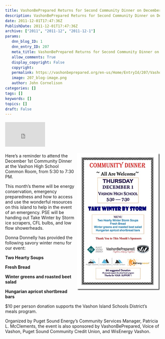 ```yaml
---
title: VashonBePrepared Returns for Second Community Dinner on December 1st
description: VashonBePrepared Returns for Second Community Dinner on December 1st
date: 2011-12-01T17:47:36Z
PublishDate: 2011-12-01T17:47:36Z
archive: ["2011", "2011-12", "2011-12-1"]
params:
   dnn_blog_ID: 1
   dnn_entry_ID: 207
   meta_title: VashonBePrepared Returns for Second Community Dinner on December 1st
   allow_comments: True
   display_copyright: False
   copyright: 
   permalink: https://vashonbeprepared.org/en-us/Home/EntryId/207/VashonBePrepared-Returns-for-Second-Community-Dinner-on-December-1st
   image: 207_blog-image.png
   author: John Cornelison
categories: []
tags: []
keywords: []
topics: []
draft: False
---
```


<div class="wlWriterHeaderFooter" style="float:none; margin:0px; padding:4px 0px 4px 0px;"><iframe src="http://www.facebook.com/widgets/like.php?href=http://vashoneoc.org/Blogs/VashonPreparedness/tabid/164/EntryId/207/VashonBePrepared-Returns-for-Second-Community-Dinner-on-December-1st.aspx" scrolling="no" frameborder="0" style="border:none; width:130px; height:80px"></iframe></div><p><a href="/images/dnnBlog/1/207/Windows-Live-Writer-ca7f27285995_8723-VISDCommunityDinner(1Dec11)_2.jpg"><img style="background-image: none; border-bottom: 0px; border-left: 0px; margin: 0px 0px 5px 5px; padding-left: 0px; padding-right: 0px; display: inline; float: right; border-top: 0px; border-right: 0px; padding-top: 0px" title="VISDCommunityDinner(1Dec11)" border="0" alt="VISDCommunityDinner(1Dec11)" align="right" src="/images/dnnBlog/1/207/Windows-Live-Writer-ca7f27285995_8723-VISDCommunityDinner(1Dec11)_thumb.jpg" width="270" height="446" /></a>Here’s a reminder to attend the December 1st Community Dinner at the Vashon High School Common Room, from 5:30 to 7:30 PM.</p>  <p>This month’s theme will be energy conservation, emergency preparedness and how to access and use the wonderful resources on this island to help in the event of an emergency. PSE will be handing out Take Winter by Storm ice scrapers, CFL bulbs, and low flow showerheads.</p>  <p>Donna Donnelly has provided the following savory winter menu for our event:</p>  <p><strong>Two Hearty Soups</strong></p>  <p><strong>Fresh Bread</strong></p>  <p><strong>Winter greens and roasted beet salad</strong></p>  <p><strong>Hungarian apricot shortbread bars</strong></p>  <p>$10 per person donation supports the Vashon Island Schools District’s meals program.</p>  <p>Organized by Puget Sound Energy’s Community Services Manager, Patricia L. McClements, the event is also sponsored by VashonBePrepared, Voice of Vashon, Puget Sound Community Credit Union, and WisEnergy Vashon.</p>

